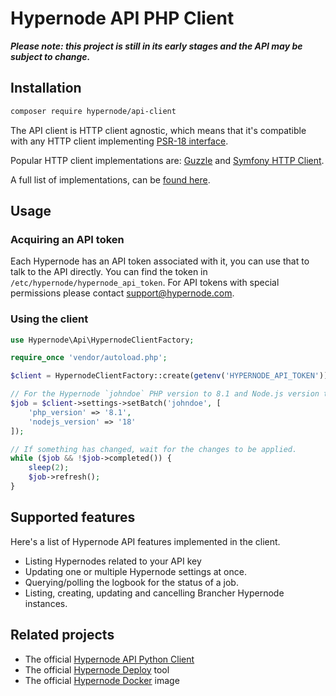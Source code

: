 # Hypernode API PHP Client

_**Please note: this project is still in its early stages and the API may be subject to change.**_

## Installation

```bash
composer require hypernode/api-client
```

The API client is HTTP client agnostic, which means that it's compatible with
any HTTP client implementing [PSR-18 interface](https://www.php-fig.org/psr/psr-18/).

Popular HTTP client implementations are: [Guzzle](https://packagist.org/packages/guzzlehttp/guzzle) and [Symfony HTTP Client](https://packagist.org/packages/symfony/http-client).

A full list of implementations, can be [found here](https://packagist.org/providers/psr/http-client-implementation).

## Usage

### Acquiring an API token

Each Hypernode has an API token associated with it, you can use that to talk to the API directly. You can find the token in `/etc/hypernode/hypernode_api_token`. For API tokens with special permissions please contact support@hypernode.com.

### Using the client

``` php
use Hypernode\Api\HypernodeClientFactory;

require_once 'vendor/autoload.php';

$client = HypernodeClientFactory::create(getenv('HYPERNODE_API_TOKEN'));

// For the Hypernode `johndoe` PHP version to 8.1 and Node.js version to 18
$job = $client->settings->setBatch('johndoe', [
    'php_version' => '8.1',
    'nodejs_version' => '18'
]);

// If something has changed, wait for the changes to be applied.
while ($job && !$job->completed()) {
    sleep(2);
    $job->refresh();
}
```

## Supported features

Here's a list of Hypernode API features implemented in the client.

- Listing Hypernodes related to your API key
- Updating one or multiple Hypernode settings at once.
- Querying/polling the logbook for the status of a job.
- Listing, creating, updating and cancelling Brancher Hypernode instances.

## Related projects

- The official [Hypernode API Python Client](https://github.com/byteinternet/hypernode-api-python)
- The official [Hypernode Deploy](https://github.com/byteinternet/hypernode-deploy-configuration) tool
- The official [Hypernode Docker](https://github.com/byteinternet/hypernode-docker) image
